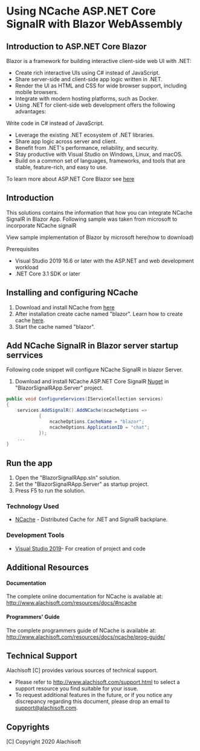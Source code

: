 # Using NCache ASP.NET Core SignalR with Blazor WebAssembly

## Introduction to ASP.NET Core Blazor
Blazor is a framework for building interactive client-side web UI with .NET:

* Create rich interactive UIs using C# instead of JavaScript.
* Share server-side and client-side app logic written in .NET.
* Render the UI as HTML and CSS for wide browser support, including mobile browsers.
* Integrate with modern hosting platforms, such as Docker.
* Using .NET for client-side web development offers the following advantages:

Write code in C# instead of JavaScript.
* Leverage the existing .NET ecosystem of .NET libraries.
* Share app logic across server and client.
* Benefit from .NET's performance, reliability, and security.
* Stay productive with Visual Studio on Windows, Linux, and macOS.
* Build on a common set of languages, frameworks, and tools that are stable, feature-rich, and easy to use.

To learn more about ASP.NET Core Blazor see [here](https://docs.microsoft.com/en-us/aspnet/core/blazor/?view=aspnetcore-3.1)

## Introduction 

This solutions contains the information that how you can integrate NCache SignalR in Blazor App. Following sample was taken from microsoft to incorporate NCache signalR

View sample implementation of Blazor by microsoft here(how to download)

Prerequisites
* Visual Studio 2019 16.6 or later with the ASP.NET and web development workload
* .NET Core 3.1 SDK or later

## Installing and configuring NCache
1. Download and install NCache from [here](https://www.alachisoft.com/download-ncache.html)
2. After installation create cache named "blazor". Learn how to create cache [here](https://www.alachisoft.com/resources/docs/ncache/getting-started-guide-windows/create-cache.html).
3. Start the cache named "blazor".

## Add NCache SignalR in Blazor server startup serrvices 

Following code snippet will configure NCache SignalR in blazor Server. 
1. Download and install NCache ASP.NET Core SignalR [Nuget](https://www.nuget.org/packages/AspNetCore.SignalR.NCache/) in "BlazorSignalRApp.Server" project.


```csharp
public void ConfigureServices(IServiceCollection services)
{
    services.AddSignalR().AddNCache(ncacheOptions =>
            {
                ncacheOptions.CacheName = "blazor";
                ncacheOptions.ApplicationID = "chat";
            });
    ...
}
```

## Run the app
1. Open the "BlazorSignalRApp.sln" solution. 
2. Set the "BlazorSignalRApp.Server" as startup project.
3. Press F5 to run the solution.

### Technology Used

* [NCache](http://www.alachisoft.com/ncache/) - Distributed Cache for .NET and SignalR backplane.

### Development Tools

* [Visual Studio 2019](https://visualstudio.microsoft.com/)- For creation of project and code

## Additional Resources

#### Documentation
The complete online documentation for NCache is available at:
http://www.alachisoft.com/resources/docs/#ncache

#### Programmers' Guide
The complete programmers guide of NCache is available at:
http://www.alachisoft.com/resources/docs/ncache/prog-guide/

## Technical Support

Alachisoft [C] provides various sources of technical support. 

- Please refer to http://www.alachisoft.com/support.html to select a support resource you find suitable for your issue.
- To request additional features in the future, or if you notice any discrepancy regarding this document, please drop an email to [support@alachisoft.com](mailto:support@alachisoft.com).

## Copyrights

[C] Copyright 2020 Alachisoft
